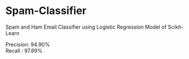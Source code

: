 # Spam-Classifier
Spam and Ham Email Classifier using Logistic Regression Model of Scikit-Learn

Precision: 94.90%<br>
Recall : 97.89%
